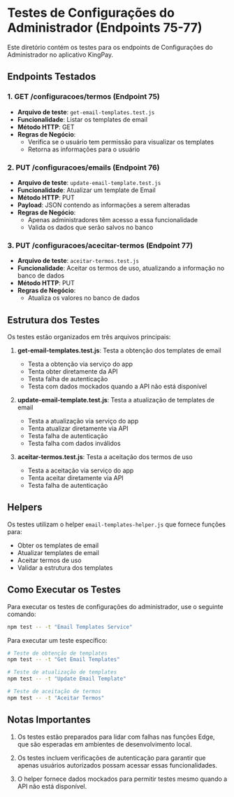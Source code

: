 # Testes de Configurações do Administrador (Endpoints 75-77)

Este diretório contém os testes para os endpoints de Configurações do Administrador no aplicativo KingPay.

## Endpoints Testados

### 1. GET /configuracoes/termos (Endpoint 75)
- **Arquivo de teste**: `get-email-templates.test.js`
- **Funcionalidade**: Listar os templates de email
- **Método HTTP**: GET
- **Regras de Negócio**:
  - Verifica se o usuário tem permissão para visualizar os templates
  - Retorna as informações para o usuário

### 2. PUT /configuracoes/emails (Endpoint 76)
- **Arquivo de teste**: `update-email-template.test.js`
- **Funcionalidade**: Atualizar um template de Email
- **Método HTTP**: PUT
- **Payload**: JSON contendo as informações a serem alteradas
- **Regras de Negócio**:
  - Apenas administradores têm acesso a essa funcionalidade
  - Valida os dados que serão salvos no banco

### 3. PUT /configuracoes/acecitar-termos (Endpoint 77)
- **Arquivo de teste**: `aceitar-termos.test.js`
- **Funcionalidade**: Aceitar os termos de uso, atualizando a informação no banco de dados
- **Método HTTP**: PUT
- **Regras de Negócio**:
  - Atualiza os valores no banco de dados

## Estrutura dos Testes

Os testes estão organizados em três arquivos principais:

1. **get-email-templates.test.js**: Testa a obtenção dos templates de email
   - Testa a obtenção via serviço do app
   - Tenta obter diretamente da API
   - Testa falha de autenticação
   - Testa com dados mockados quando a API não está disponível

2. **update-email-template.test.js**: Testa a atualização de templates de email
   - Testa a atualização via serviço do app
   - Tenta atualizar diretamente via API
   - Testa falha de autenticação
   - Testa falha com dados inválidos

3. **aceitar-termos.test.js**: Testa a aceitação dos termos de uso
   - Testa a aceitação via serviço do app
   - Tenta aceitar diretamente via API
   - Testa falha de autenticação

## Helpers

Os testes utilizam o helper `email-templates-helper.js` que fornece funções para:
- Obter os templates de email
- Atualizar templates de email
- Aceitar termos de uso
- Validar a estrutura dos templates

## Como Executar os Testes

Para executar os testes de configurações do administrador, use o seguinte comando:

```bash
npm test -- -t "Email Templates Service"
```

Para executar um teste específico:

```bash
# Teste de obtenção de templates
npm test -- -t "Get Email Templates"

# Teste de atualização de templates
npm test -- -t "Update Email Template"

# Teste de aceitação de termos
npm test -- -t "Aceitar Termos"
```

## Notas Importantes

1. Os testes estão preparados para lidar com falhas nas funções Edge, que são esperadas em ambientes de desenvolvimento local.

2. Os testes incluem verificações de autenticação para garantir que apenas usuários autorizados possam acessar essas funcionalidades.

3. O helper fornece dados mockados para permitir testes mesmo quando a API não está disponível. 